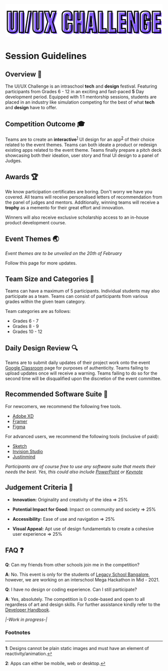 ![competition logo](logo.png) 

# Session Guidelines

## Overview :telescope:

The UI/UX Challenge is an intraschool **tech** and **design** festival. Featuring participants from Grades 6 - 12 in an exciting and fast-paced **5** Day development period. Equipped with 1:1 mentorship sessions, students are placed in an industry like simulation competing for the best of what **tech** and **design** have to offer.


## Competition Outcome :mortar_board:

Teams are to create an **interactive**<sup id="a1">[1](#f1)</sup> UI design for an app<sup id="a2">[2](#f2)</sup> of their choice related to the event themes. Teams can both ideate a product or redesign existing apps related to the event theme. Teams finally prepare a pitch deck showcasing both their ideation, user story and final UI design to a panel of Judges. 


## Awards :trophy:

We know participation certificates are boring. Don't worry we have you covered. All teams will receive personalised letters of recommendation from the panel of judges and mentors. Additionally, winning teams will receive a **trophy** as a memento for their great effort and innovation.

Winners will also receive exclusive scholarship access to an in-house product development course. 


## Event Themes :earth_asia:

*Event themes are to be unveiled on the 20th of February*

Follow this page for more updates.

## Team Size and Categories :school_satchel:

Teams can have a maximum of 5 participants. Individual students may also participate as a team. Teams can consist of participants from various grades within the given team category.

Team categories are as follows:
- Grades 6 - 7
- Grades 8 - 9
- Grades 10 - 12


## Daily Design Review :mag:

Teams are to submit daily updates of their project work onto the event [Google Classroom](classroom.google.com) page for purposes of authenticity. Teams failing to upload updates once will receive a warning. Teams failing to do so for the second time will be disqualified upon the discretion of the event committee. 

## Recommended Software Suite :dvd:

For newcomers, we recommend the following free tools.

- [Adobe XD](https://www.adobe.com/in/products/xd.html) 
- [Framer](https://www.framer.com/)
- [Figma](https://www.figma.com/)

For advanced users, we recommend the following tools (inclusive of paid):

- [Sketch](https://www.sketch.com/)
- [Invision Studio](https://www.invisionapp.com/studio)
- [Justinmind](https://www.justinmind.com/)

*Participants are of course free to use any software suite that meets their needs the best. Yes, this could also include [PowerPoint](https://www.microsoft.com/en/microsoft-365/powerpoint) or [Keynote](https://www.apple.com/in/keynote/)*


## Judgement Criteria :dart:

- **Innovation:** Originality and creativity of the idea => 25% 

- **Potential Impact for Good:** Impact on community and society => 25% 

- **Accessibility:** Ease of use and navigation => 25%

- **Visual Appeal:** Apt use of design fundamentals to create a cohesive user experience => 25%


## FAQ :question:

 **Q**: Can my friends from other schools join me in the competition?

 **A**: No. This event is only for the students of [Legacy School Bangalore](lsb.edu.in), however, we are working on an interschool Mega Hackathon in Mid - 2021.

 **Q**: I have no design or coding experience. Can I still participate?

 **A**: Yes, absolutely. The competition is 0 code-based and open to all regardless of art and design skills. For further assistance kindly refer to the [Developer Handbook](Developer-Handbook.md). 

*|-Work in progress-|*


### Footnotes
---
<b id="f1">1</b>: Designs cannot be plain static images and must have an element of reactivity/animation.[↩](#a1)

<b id="f2">2</b>: Apps can either be mobile, web or desktop.[↩](#a2)